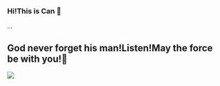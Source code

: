 ### Hi!This is Can 👋
<!--
**VanCoghChan/VanCoghChan** is a ✨ _special_ ✨ repository because its `README.md` (this file) appears on your GitHub profile.

Here are some ideas to get you started:

- 🔭 I’m currently working on ...
- 🌱 I’m currently learning ...
- 👯 I’m looking to collaborate on ...
- 🤔 I’m looking for help with ...
- 💬 Ask me about ...
- 📫 How to reach me: ...
- 😄 Pronouns: ...
- ⚡ Fun fact: ...
-->
...
## God never forget his man!Listen!May the force be with you!🌌 
![](https://komarev.com/ghpvc/?username=VanCoghChan)
